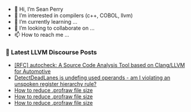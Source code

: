 - 👋 Hi, I’m Sean Perry
- 👀 I’m interested in compilers (c++, COBOL, llvm)
- 🌱 I’m currently learning ...
- 💞️ I’m looking to collaborate on ...
- 📫 How to reach me ...

<!---
s66perry/s66perry is a ✨ special ✨ repository because its `README.md` (this file) appears on your GitHub profile.
You can click the Preview link to take a look at your changes.
--->
### 📕 Latest LLVM Discourse Posts

<!-- DISCOURSE-LLVM:START -->
- [[RFC] autocheck: A Source Code Analysis Tool based on Clang/LLVM for Automotive](https://discourse.llvm.org/t/rfc-autocheck-a-source-code-analysis-tool-based-on-clang-llvm-for-automotive/76333#post_13)
- [DetectDeadLanes is undefing used operands - am I violating an unspoken register hierarchy rule?](https://discourse.llvm.org/t/detectdeadlanes-is-undefing-used-operands-am-i-violating-an-unspoken-register-hierarchy-rule/53561#post_2)
- [How to reduce .profraw file size](https://discourse.llvm.org/t/how-to-reduce-profraw-file-size/79206#post_5)
- [How to reduce .profraw file size](https://discourse.llvm.org/t/how-to-reduce-profraw-file-size/79206#post_4)
- [How to reduce .profraw file size](https://discourse.llvm.org/t/how-to-reduce-profraw-file-size/79206#post_3)
<!-- DISCOURSE-LLVM:END -->
